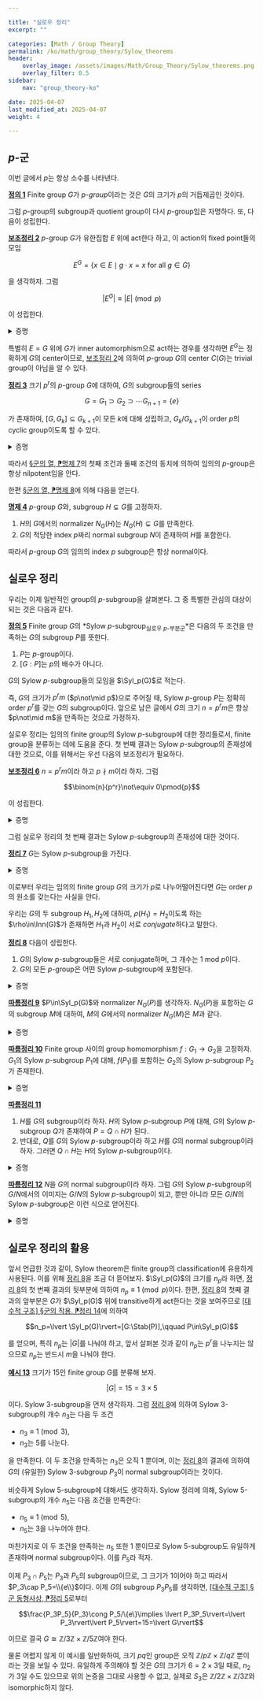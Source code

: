 ```yaml
---

title: "실로우 정리"
excerpt: ""

categories: [Math / Group Theory]
permalink: /ko/math/group_theory/Sylow_theorems
header:
    overlay_image: /assets/images/Math/Group_Theory/Sylow_theorems.png
    overlay_filter: 0.5
sidebar: 
    nav: "group_theory-ko"

date: 2025-04-07
last_modified_at: 2025-04-07
weight: 4

---
```


## $p$-군

이번 글에서 $p$는 항상 소수를 나타낸다. 

<div class="definition" markdown="1">

<ins id="def1">**정의 1**</ins> Finite group $G$가 *$p$-group*이라는 것은 $G$의 크기가 $p$의 거듭제곱인 것이다. 

</div>

그럼 $p$-group의 subgroup과 quotient group이 다시 $p$-group임은 자명하다. 또, 다음이 성립한다.

<div class="proposition" markdown="1">

<ins id="lem2">**보조정리 2**</ins> $p$-group $G$가 유한집합 $E$ 위에 act한다 하고, 이 action의 fixed point들의 모임

$$E^G=\{x\in E\mid g\cdot x=x\text{ for all $g\in G$}\}$$

을 생각하자. 그럼

$$\lvert E^G\rvert\equiv\lvert E\rvert\pmod{p}$$

이 성립한다.

</div>
<details class="proof" markdown="1">
<summary>증명</summary>

즉, 집합 $E\setminus E^G$의 크기가 $p$의 배수임을 보여야 한다. 그런데 $E\setminus E^G$는 그 크기가 $1$보다 큰 (disjoint한) $G$-orbit들의 합집합이고, 이들 각각의 orbit은 [\[대수적 구조\] §군의 작용, ⁋정리 14](/ko/math/algebraic_structures/group_actions#thm14)에 의하여 그 크기가 $p$의 거듭제곱이므로 이것이 성립한다. 

</details>

특별히 $E=G$ 위에 $G$가 inner automorphism으로 act하는 경우를 생각하면 $E^G$는 정확하게 $G$의 center이므로, [보조정리 2](#lem2)에 의하여 $p$-group $G$의 center $C(G)$는 trivial group이 아님을 알 수 있다. 

<div class="proposition" markdown="1">

<ins id="thm3">**정리 3**</ins> 크기 $p^r$의 $p$-group $G$에 대하여, $G$의 subgroup들의 series 

$$G=G_1\supset G_2\supset\cdots G_{n+1}=\{e\}$$

가 존재하여, $[G, G_k]\subseteq G_{k+1}$이 모든 $k$에 대해 성립하고, $G_k/G_{k+1}$이 order $p$의 cyclic group이도록 할 수 있다. 

</div>
<details class="proof" markdown="1">
<summary>증명</summary>

$G$의 크기에 대한 귀납법으로 증명한다. 우선 $G=\\{e\\}$인 경우는 증명할 것이 없다. 이제 $\lvert G\rvert=p^r$보다 작은 모든 $p$-group에서 주어진 주장이 성립한다 하고, $\lvert G\rvert=p^r$인 경우를 증명하자. 앞선 논증으로부터 $C(G)\neq\\{e\\}$이므로, 적당한 $x\in C(G)$가 존재하여 그 order가 $p^s$ ($1\leq s\leq r$)이도록 할 수 있다. 

이제 원소 $x^{p^{s-1}}$로 생성되는 $C(G)$의 subgroup $H$를 생각하면, $G'=G/H$는 그 크기가 $p^{r-1}$인 $p$-group이므로 귀납적 가정에 의하여 주어진 조건을 만족하는 subgroup들의 series가 존재하며, 이제 이를 canonical projection $p: G \rightarrow G'$의 inverse image로 보낸 것이 원하는 조건을 만족한다. 

</details>

따라서 [§군의 열, ⁋명제 7](/ko/math/group_theory/series_of_groups#prop7)의 첫째 조건과 둘째 조건의 동치에 의하여 임의의 $p$-group은 항상 nilpotent임을 안다.

한편 [§군의 열, ⁋명제 8](/ko/math/group_theory/series_of_groups)에 의해 다음을 얻는다. 

<div class="proposition" markdown="1">

<ins id="prop4">**명제 4**</ins> $p$-group $G$와, subgroup $H\subsetneq G$를 고정하자. 

1. $H$의 $G$에서의 normalizer $N_G(H)$는 $N_G(H)\subsetneq G$를 만족한다. 
2. $G$의 적당한 index $p$짜리 normal subgroup $N$이 존재하여 $H$를 포함한다. 

</div>

따라서 $p$-group $G$의 임의의 index $p$ subgroup은 항상 normal이다. 

## 실로우 정리

우리는 이제 일반적인 group의 $p$-subgroup을 살펴본다. 그 중 특별한 관심의 대상이 되는 것은 다음과 같다.

<div class="definition" markdown="1">

<ins id="def5">**정의 5**</ins> Finite group $G$의 *Sylow $p$-subgroup<sub>실로우 $p$-부분군</sub>*은 다음의 두 조건을 만족하는 $G$의 subgroup $P$를 뜻한다.

1. $P$는 $p$-group이다. 
2. $[G:P]$는 $p$의 배수가 아니다. 

$G$의 Sylow $p$-subgroup들의 모임을 $\Syl_p(G)$로 적는다. 

</div>

즉, $G$의 크기가 $p^r m$ ($p\not\mid p$)으로 주어질 때, Sylow $p$-group $P$는 정확히 order $p^r$를 갖는 $G$의 subgroup이다. 앞으로 남은 글에서 $G$의 크기 $n=p^rm$은 항상 $p\not\mid m$을 만족하는 것으로 가정하자. 

실로우 정리는 임의의 finite group의 Sylow $p$-subgroup에 대한 정리들로서, finite group을 분류하는 데에 도움을 준다. 첫 번째 결과는 Sylow $p$-subgroup의 존재성에 대한 것으로, 이를 위해서는 우선 다음의 보조정리가 필요하다.

<div class="proposition" markdown="1">

<ins id="lem6">**보조정리 6**</ins> $n=p^rm$이라 하고 $p\nmid m$이라 하자. 그럼

$$\binom{n}{p^r}\not\equiv 0\pmod{p}$$

이 성립한다. 

</div>
<details class="proof" markdown="1">
<summary>증명</summary>

크기 $p^r$의 group $G$와 크기 $m$의 집합 $S$를 생각하자. 그럼 집합 $G\times S$는 크기 $n$의 집합이며, 집합 $E$를 $G\times S$의 크기 $p^r$짜리 부분집합들의 집합으로 정의하면

$$\lvert E\rvert=\binom{n}{p^r}$$

이 성립한다. $G$가 $G\times S$ 위에서 다음의 식

$$g \cdot (x, s) = (g x, s) \quad (g, x \in G,\; s \in S)$$

으로 act한다 하면, $E$의 각 원소들 (즉 $G\times S$의 크기 $p^r$짜리 부분집합들)의 각 원소들에 이 action을 적용함으로써 $G$의 $E$ 위에서의 action이 주어진다. 이 action에 대한 fixed point의 모임 $E^G$는 모두 다음의 꼴

$$G \times \{s\},\qquad s\in S$$

이므로, $\lvert E^G\rvert=m$이고 이제 [보조정리 2](#lem2)에 의하여 

$$\binom{n}{p^r} = \text{Card}(E) \equiv \text{Card}(E^G) = m \not\equiv 0 \pmod{p}$$

가 성립한다. 

</details>

그럼 실로우 정리의 첫 번째 결과는 Sylow $p$-subgroup의 존재성에 대한 것이다. 

<div class="proposition" markdown="1">

<ins id="thm7">**정리 7**</ins> $G$는 Sylow $p$-subgroup을 가진다. 

</div>
<details class="proof" markdown="1">
<summary>증명</summary>

$G$의 부분집합 중 원소 개수가 $p^r$인 것들의 집합을 $E$라 하자. 그러면[보조정리 6](#lem6)에 의하여

$$\lvert E\rvert = \binom{n}{p^r}\not\equiv 0\pmod{p}$$

이다. 이제 group $G$의 자기 자신 위에서의 left translation action 

$$L_g:G \rightarrow G;\qquad x\mapsto gx$$

을 생각하고 [보조정리 6](#lem6)의 증명과 같은 방식으로 이 action을 $E$ 위에서 정의된 action으로 보자. 그럼 $\lvert E\rvert\not\equiv 0\pmod{p}$라는 가정으로부터, $p$의 배수가 아닌 orbit $O$가 존재한다. 이제 $O$의 한 원소를 $X$라 하고, $X$의 stabilizer를 $\Stab(\\{X\\})=\Stab(X)$라 하자. 그럼 $\Stab(X)$는 $G$의 subgroup이며 ([\[대수적 구조\] §군의 작용, ⁋따름정리 8](/ko/math/algebraic_structures/group_actions#cor8)) 이것이 우리가 원하는 subgroup이 된다. 

이를 보이기 위해 우선 [\[대수적 구조\] §군의 작용, ⁋정리 14](/ko/math/algebraic_structures/group_actions#thm14)로부터

$$\lvert O\rvert=\lvert G\cdot X\rvert=[G:\Stab(X)]=\frac{\lvert G\rvert}{\lvert\Stab(X)\rvert}\not\equiv 0\pmod{p}$$

이므로, $p^r$이 $\lvert \Stab(X)\rvert$를 나눈다.

한편, $\Stab(X)$는 $g\in G$ 중 $gX = X$를 만족하는 원소들의 모임이며, 따라서 임의의 원소 $x \in X$에 대해

$$\Stab(X) \subseteq X x^{-1}$$

이므로 

$$\lvert \Stab(X)\rvert\leq\lvert Xx^{-1}\rvert=\lvert X\rvert=p^r$$

이어야 한다. 이로부터 $\lvert\Stab(X)\rvert=p^r$임을 안다. 

</details>

이로부터 우리는 임의의 finite group $G$의 크기가 $p$로 나누어떨어진다면 $G$는 order $p$의 원소를 갖는다는 사실을 안다. 

우리는 $G$의 두 subgroup $H_1, H_2$에 대하여, $\rho(H_1)=H_2$이도록 하는 $\rho\in\Inn(G)$가 존재하면 $H_1$과 $H_2$이 서로 *conjugate*하다고 말한다. 

<div class="proposition" markdown="1">

<ins id="thm8">**정리 8**</ins> 다음이 성립한다. 

1. $G$의 Sylow $p$-subgroup들은 서로 conjugate하며, 그 개수는 $1$ mod $p$이다.
2. $G$의 모든 $p$-group은 어떤 Sylow $p$-subgroup에 포함된다.

</div>
<details class="proof" markdown="1">
<summary>증명</summary>

$P$를 $G$의 Sylow $p$-subgroup이라 하고, $H$를 $G$의 $p$-subgroup이라 하자. 집합 $E = G/P$위의 $H$의 left translation action을 생각하면, [보조정리 6](#lem6)에 의해 $\lvert E^H\rvert\neq 0$이므로 $Hx=x$인 $x\in G/P$가 존재한다. 이제 $G/P$의 원소 $x$의 representative를 $g\in G$를 택하자. 그러면 임의의 $h \in H$에 대해 $h(gP) = gP$이므로 $g^{-1} h g \in P$이다. 따라서 $H \subseteq gPg^{-1}$이고, 이로써 둘째 주장이 증명된다.

이제 $H$가 Sylow $p$-subgroup이라 하자. 그러면

$$\lvert H \rvert = \lvert P \rvert = \lvert gPg^{-1} \rvert$$

이므로, 위의 포함관계가 $H = gPg^{-1}$가 되어 첫째 주장의 앞부분이 증명된다.

이제 첫째 주장의 뒷부분을 증명하기 위해, $G$가 $\Syl_p(G)$ 위에 inner automorphism으로 작용하게 하자. 그럼 앞선 논증으로부터 임의의 $P \in \Syl_p(G)$는 이 action의 fixed point이며, 우리는 이것이 *유일한* fixed point임을 보인다. 

결론에 반하여 다른 fixed point $Q \in \Syl_p(G)$가 있다고 가정하자. $Q$는 $G$의 Sylow $p$-subgroup이며, $P$에 의해 normalize된다. 즉 $P\subseteq N_G(Q)$이다. 이제 $P$와 $Q$는 모두 $N_G(Q)$의 Sylow $p$-subgroup들이고, 따라서 앞선 논증에 의해 적당한 $n \in N_G(Q)$가 존재하여

$$P = nQn^{-1} = Q$$

가 성립한다. 따라서 [보조정리 6](#lem6)로부터 $\lvert \Syl_p(G) \rvert = \lvert \Syl_p(G)^P \rvert \equiv 1 \pmod{p}$임을 안다. 

</details>

<div class="proposition" markdown="1">

<ins id="cor9">**따름정리 9**</ins> $P\in\Syl_p(G)$와 normalizer $N_G(P)$를 생각하자. $N_G(P)$을 포함하는 $G$의 subgroup $M$에 대하여, $M$의 $G$에서의 normalizer $N_G(M)$은 $M$과 같다.

</div>

<details class="proof" markdown="1">
<summary>증명</summary>

$M=gMg^{-1}$을 만족하는 $g\in G$를 택하자. 그럼 $gPg^{-1}$는 $M$의 Sylow $p$-subgroup이다. 따라서 적당한 $h \in M$가 존재하여 $gPg^{-1} = hPh^{-1}$가 된다. 이제 $h^{-1}g \in N$이고, 따라서 $g \in hN \subset M$이다.

</details>

<div class="proposition" markdown="1">

<ins id="cor10">**따름정리 10**</ins>  Finite group 사이의 group homomorphism $f: G_1 \to G_2$을 고정하자.  $G_1$의 Sylow $p$-subgroup $P_1$에 대해, $f(P_1)$를 포함하는 $G_2$의 Sylow $p$-subgroup $P_2$가 존재한다.

</div>

<details class="proof" markdown="1">
<summary>증명</summary>

$G_2$의 subgroup $f(P_1)$에 대해 [정리 8](#thm8)의 둘째 결과를 적용하면 된다.

</details>

<div class="proposition" markdown="1">

<ins id="cor11">**따름정리 11**</ins>  

1. $H$를 $G$의 subgroup이라 하자. $H$의 Sylow $p$-subgroup $P$에 대해, $G$의 Sylow $p$-subgroup $Q$가 존재하여 $P = Q \cap H$가 된다.
2. 반대로, $Q$를 $G$의 Sylow $p$-subgroup이라 하고 $H$를 $G$의 normal subgroup이라 하자. 그러면 $Q \cap H$는 $H$의 Sylow $p$-subgroup이다.

</div>

<details class="proof" markdown="1">
<summary>증명</summary>

1. $p$-group $P$는 $G$의 Sylow $p$-subgroup $Q$에 포함된다. 한편 $Q \cap H$는 $P$를 포함하는 $H$의 $p$-subgroup이므로, 결국 $P = Q \cap H$이다.
2. $P'$를 $H$의 Sylow $p$-subgroup이라 하자. 그러면 적당한 $g \in G$가 존재하여 $gP'g^{-1} \subset Q$가 된다. $H$가 normal subgroup이므로, $P = gP'g^{-1}$는 다시 $H$에 포함되고 따라서 $P$는 $Q\cap H$에 포함된다. 이제 $Q \cap H$는 $H$의 $p$-subgroup이고, $P$는 Sylow $p$-subgroup이므로 $P = Q \cap H$이다.

</details>

<div class="proposition" markdown="1">

<ins id="cor12">**따름정리 12**</ins> $N$을 $G$의 normal subgroup이라 하자. 그럼 $G$의 Sylow $p$-subgroup의 $G/N$에서의 이미지는 $G/N$의 Sylow $p$-subgroup이 되고, 뿐만 아니라 모든 $G/N$의 Sylow $p$-subgroup은 이런 식으로 얻어진다.

</div>

<details class="proof" markdown="1">
<summary>증명</summary>

$P\in \Syl_p(G)$를 고정하고, $G' = G/N$, $P$의 $G'$에서의 image를 $P'$라고 하자. 

$G$의 $G'/P'$ 위에서의 left translation action을 생각하면 이는 transitive action이므로, $G$의 orbit은 $G'/P'$ 자기 자신 뿐이다. 이제 [\[대수적 구조\] §군의 작용, ⁋정리 14](/ko/math/algebraic_structures/group_actions#thm14)에 의하여

$$\lvert G'/P'\rvert=[G:\Stab(G'/P')]$$

이다. 그런데 정의에 의하여 $\Stab(G'/P')$는 $P$를 포함하므로, $[G:\Stab(G'/P')]$는 $p$의 배수가 아니고 따라서 $[G':P']$도 $p$의 배수가 아니다. 한편 $P'$는 $p$-group이므로, 정의에 의해 $P'$는 $G'$의 Sylow $p$-subgroup이다.

반대방향의 경우, $G'$의 다른 Sylow $p$-subgroup $Q'$를 생각하면 적당한 $g' \in G'$에 대해 $Q' = g'P'g'^{-1}$이고, $g'$의 representative $g \in G$를 잡으면 $gPg^{-1}$의 이미지가 $Q'$가 된다.

</details>

## 실로우 정리의 활용

앞서 언급한 것과 같이, Sylow theorem은 finite group의 classification에 유용하게 사용된다. 이를 위해 [정리 8](#thm8)을 조금 더 뜯어보자. $\Syl_p(G)$의 크기를 $n_p$라 하면, [정리 8](#thm8)의 첫 번째 결과의 뒷부분에 의하여 $n_p\equiv 1\pmod{p}$이다. 한편, [정리 8](#thm8)의 첫째 결과의 앞부분은 $G$가 $\Syl_p(G)$ 위에 transitive하게 act한다는 것을 보여주므로 [\[대수적 구조\] §군의 작용, ⁋정리 14](/ko/math/algebraic_structures/group_actions#thm14)에 의하여

$$n_p=\lvert \Syl_p(G)\rvert=[G:\Stab(P)],\qquad P\in\Syl_p(G)$$

를 얻으며, 특히 $n_p$는 $\lvert G\rvert$를 나눠야 하고, 앞서 살펴본 것과 같이 $n_p$는 $p^r$을 나누지는 않으므로 $n_p$는 반드시 $m$을 나눠야 한다. 

<div class="example" markdown="1">

<ins id="ex13">**예시 13**</ins> 크기가 $15$인 finite group $G$를 분류해 보자.

$$\lvert G\rvert = 15 = 3\times 5$$

이다. Sylow 3-subgroup을 먼저 생각하자. 그럼 [정리 8](#thm8)에 의하여 Sylow 3-subgroup의 개수 $n_3$는 다음 두 조건

- $n_3\equiv 1\pmod{3}$,
- $n_3$는 $5$를 나눈다.

을 만족한다. 이 두 조건을 만족하는 $n_3$은 오직 $1$ 뿐이며, 이는 [정리 8](#thm8)의 결과에 의하여 $G$의 (유일한) Sylow $3$-subgroup $P_3$이 normal subgroup이라는 것이다. 

비슷하게 Sylow 5-subgroup에 대해서도 생각하자. Sylow 정리에 의해, Sylow 5-subgroup의 개수 $n_5$는 다음 조건을 만족한다:

- $n_5\equiv 1\pmod{5}$,
- $n_5$는 $3$을 나누어야 한다.

마찬가지로 이 두 조건을 만족하는 $n_5$ 또한 $1$ 뿐이므로 Sylow 5-subgroup도 유일하게 존재하며 normal subgroup이다. 이를 $P_5$라 적자. 

이제 $P_3\cap P_5$는 $P_3$과 $P_5$의 subgroup이므로, 그 크기가 $1$이어야 하고 따라서 $P_3\cap P_5=\\{e\\}$이다. 이제 $G$의 subgroup $P_3P_5$를 생각하면, [\[대수적 구조\] §군 동형사상, ⁋정리 5](/ko/math/algebraic_structures/isomorphism_theorems#thm5)로부터

$$\frac{P_3P_5}{P_3}\cong P_5/\{e\}\implies \lvert P_3P_5\rvert=\lvert P_3\rvert\lvert P_5\rvert=15=\lvert G\rvert$$

이므로 결국 $G\cong \mathbb{Z}/3\mathbb{Z}\times \mathbb{Z}/5\mathbb{Z}$여야 한다. 

물론 어렵지 않게 이 예시를 일반화하여, 크기 $pq$인 group은 오직 $\mathbb{Z}/p\mathbb{Z}\times\mathbb{Z}/q\mathbb{Z}$ 뿐이라는 것을 보일 수 있다. 유일하게 주의해야 할 것은 $G$의 크기가 $6=2\times3$일 때로, $n_2$가 3일 수도 있으므로 위의 논증을 그대로 사용할 수 없고, 실제로 $S_3$은 $\mathbb{Z}/2\mathbb{Z}\times\mathbb{Z}/3\mathbb{Z}$와 isomorphic하지 않다. 

</div>

